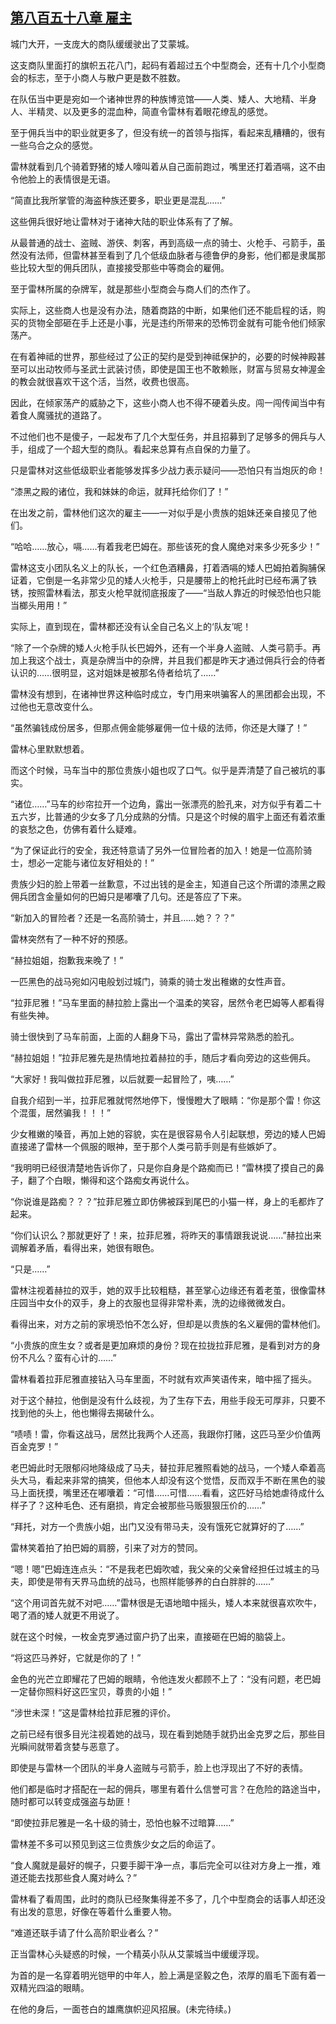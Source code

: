 ## [第八百五十八章 雇主](https://www.xxbiquge.com/11_11222/9021025.html)


  城门大开，一支庞大的商队缓缓驶出了艾蒙城。

  这支商队里面打的旗帜五花八门，起码有着超过五个中型商会，还有十几个小型商会的标志，至于小商人与散户更是数不胜数。

  在队伍当中更是宛如一个诸神世界的种族博览馆——人类、矮人、大地精、半身人、半精灵、以及更多的混血种，简直令雷林有着眼花缭乱的感觉。

  至于佣兵当中的职业就更多了，但没有统一的首领与指挥，看起来乱糟糟的，很有一些乌合之众的感觉。

  雷林就看到几个骑着野猪的矮人嚎叫着从自己面前跑过，嘴里还打着酒嗝，这不由令他脸上的表情很是无语。

  “简直比我所掌管的海盗种族还要多，职业更是混乱……”

  这些佣兵很好地让雷林对于诸神大陆的职业体系有了了解。

  从最普通的战士、盗贼、游侠、刺客，再到高级一点的骑士、火枪手、弓箭手，虽然没有法师，但雷林甚至看到了几个低级血脉者与德鲁伊的身影，他们都是隶属那些比较大型的佣兵团队，直接接受那些中等商会的雇佣。

  至于雷林所属的杂牌军，就是那些小型商会与商人们的杰作了。

  实际上，这些商人也是没有办法，随着商路的中断，如果他们还不能启程的话，购买的货物全部砸在手上还是小事，光是违约所带来的恐怖罚金就有可能令他们倾家荡产。

  在有着神祗的世界，那些经过了公正的契约是受到神祗保护的，必要的时候神殿甚至可以出动牧师与圣武士武装讨债，即使是国王也不敢赖账，财富与贸易女神渥金的教会就很喜欢干这个活，当然，收费也很高。

  因此，在倾家荡产的威胁之下，这些小商人也不得不硬着头皮。闯一闯传闻当中有着食人魔骚扰的道路了。

  不过他们也不是傻子，一起发布了几个大型任务，并且招募到了足够多的佣兵与人手，组成了一个超大型的商队。看起来总算有点自保的力量了。

  只是雷林对这些低级职业者能够发挥多少战力表示疑问——恐怕只有当炮灰的命！

  “漆黑之殿的诸位，我和妹妹的命运，就拜托给你们了！”

  在出发之前，雷林他们这次的雇主——一对似乎是小贵族的姐妹还亲自接见了他们。

  “哈哈……放心，嗝……有着我老巴姆在。那些该死的食人魔绝对来多少死多少！”

  雷林这支小团队名义上的队长，一个红色酒糟鼻，打着酒嗝的矮人巴姆拍着胸脯保证着，它倒是一名非常少见的矮人火枪手，只是腰带上的枪托此时已经布满了铁锈，按照雷林看法，那支火枪早就彻底报废了——“当敌人靠近的时候恐怕也只能当榔头用用！”

  实际上，直到现在，雷林都还没有认全自己名义上的‘队友’呢！

  “除了一个杂牌的矮人火枪手队长巴姆外，还有一个半身人盗贼、人类弓箭手。再加上我这个战士，真是杂牌当中的杂牌，并且我们都是昨天才通过佣兵行会的侍者认识的……很明显，这对姐妹是被那名侍者给坑了……”

  雷林没有想到，在诸神世界这种临时成立，专门用来哄骗客人的黑团都会出现，不过他也无意改变什么。

  “虽然骗钱成份居多，但那点佣金能够雇佣一位十级的法师，你还是大赚了！”

  雷林心里默默想着。

  而这个时候，马车当中的那位贵族小姐也叹了口气。似乎是弄清楚了自己被坑的事实。

  “诸位……”马车的纱帘拉开一个边角，露出一张漂亮的脸孔来，对方似乎有着二十五六岁，比普通的少女多了几分成熟的分情。只是这个时候的眉宇上面还有着浓重的哀愁之色，仿佛有着什么疑难。

  “为了保证此行的安全，我还特意请了另外一位冒险者的加入！她是一位高阶骑士，想必一定能与诸位友好相处的！”

  贵族少妇的脸上带着一丝歉意，不过出钱的是金主，知道自己这个所谓的漆黑之殿佣兵团含金量如何的巴姆只是嘟囔了几句。还是答应了下来。

  “新加入的冒险者？还是一名高阶骑士，并且……她？？？”

  雷林突然有了一种不好的预感。

  “赫拉姐姐，抱歉我来晚了！”

  一匹黑色的战马宛如闪电般划过城门，骑乘的骑士发出稚嫩的女性声音。

  “拉菲尼雅！”马车里面的赫拉脸上露出一个温柔的笑容，居然令老巴姆等人都看得有些失神。

  骑士很快到了马车前面，上面的人翻身下马，露出了雷林异常熟悉的脸孔。

  “赫拉姐姐！”拉菲尼雅先是热情地拉着赫拉的手，随后才看向旁边的这些佣兵。

  “大家好！我叫做拉菲尼雅，以后就要一起冒险了，咦……”

  自我介绍到一半，拉菲尼雅就愕然地停下，慢慢瞪大了眼睛：“你是那个雷！你这个混蛋，居然骗我！！！”

  少女稚嫩的嗓音，再加上她的容貌，实在是很容易令人引起联想，旁边的矮人巴姆直接递了雷林一个佩服的眼神，至于那个人类弓箭手则是有些嫉妒了。

  “我明明已经很清楚地告诉你了，只是你自身是个路痴而已！”雷林摸了摸自己的鼻子，翻了个白眼，懒得和这个路痴女再说什么。

  “你说谁是路痴？？？”拉菲尼雅立即仿佛被踩到尾巴的小猫一样，身上的毛都炸了起来。

  “你们认识么？那就更好了！来，拉菲尼雅，将昨天的事情跟我说说……”赫拉出来调解着矛盾，看得出来，她很有眼色。

  “只是……”

  雷林注视着赫拉的双手，她的双手比较粗糙，甚至掌心边缘还有着老茧，很像雷林庄园当中女仆的双手，身上的衣服也显得非常朴素，洗的边缘微微发白。

  看得出来，对方之前的家境恐怕不怎么好，但却是以贵族的名义雇佣的雷林他们。

  “小贵族的庶生女？或者是更加麻烦的身份？现在拉拢拉菲尼雅，是看到对方的身份不凡么？蛮有心计的……”

  雷林看着拉菲尼雅直接钻入马车里面，不时就有欢声笑语传来，暗中摇了摇头。

  对于这个赫拉，他倒是没有什么歧视，为了生存下去，用些手段无可厚非，只要不找到他的头上，他也懒得去揭破什么。

  “啧啧！雷，你看这战马，居然比我两个人还高，我跟你打赌，这匹马至少价值两百金克罗！”

  老巴姆此时无限郁闷地降级成了马夫，替拉菲尼雅照看她的战马，一个矮人牵着高头大马，看起来非常的搞笑，但他本人却没有这个觉悟，反而双手不断在黑色的骏马上面抚摸，嘴里还在嘟囔着：“可惜……可惜……看看，这匹好马给她虐待成什么样子了？这种毛色、还有磨损，肯定会被那些马贩狠狠压价的……”

  “拜托，对方一个贵族小姐，出门又没有带马夫，没有饿死它就算好的了……”

  雷林笑着拍了拍巴姆的肩膀，引来了对方的赞同。

  “嗯！嗯”巴姆连连点头：“不是我老巴姆吹嘘，我父亲的父亲曾经担任过城主的马夫，即使是带有天界马血统的战马，也照样能够养的白白胖胖的……”

  “这个用词首先就不对吧……”雷林很是无语地暗中摇头，矮人本来就很喜欢吹牛，喝了酒的矮人就更不用说了。

  就在这个时候，一枚金克罗通过窗户扔了出来，直接砸在巴姆的脑袋上。

  “将这匹马养好，它就是你的了！”

  金色的光芒立即耀花了巴姆的眼睛，令他连发火都顾不上了：“没有问题，老巴姆一定替你照料好这匹宝贝，尊贵的小姐！”

  “涉世未深！”这是雷林给拉菲尼雅的评价。

  之前已经有很多目光注视着她的战马，现在看到她随手就扔出金克罗之后，那些目光瞬间就带着贪婪与恶意了。

  即使是与雷林一个团队的半身人盗贼与弓箭手，脸上也浮现出了不好的表情。

  他们都是临时才搭配在一起的佣兵，哪里有着什么信誉可言？在危险的路途当中，随时都可以转变成强盗与劫匪！

  “即使拉菲尼雅是一名十级的骑士，恐怕也躲不过暗算……”

  雷林差不多可以预见到这三位贵族少女之后的命运了。

  “食人魔就是最好的幌子，只要手脚干净一点，事后完全可以往对方身上一推，难道还能去找那些食人魔对峙么？”

  雷林看了看周围，此时的商队已经聚集得差不多了，几个中型商会的话事人却还没有出发的意思，好像在等着什么重要人物。

  “难道还联手请了什么高阶职业者么？”

  正当雷林心头疑惑的时候，一个精英小队从艾蒙城当中缓缓浮现。

  为首的是一名穿着明光铠甲的中年人，脸上满是坚毅之色，浓厚的眉毛下面有着一双精光四溢的眼睛。

  在他的身后，一面苍白的雄鹰旗帜迎风招展。(未完待续。)
